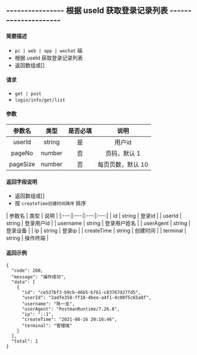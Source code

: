 
## ---------------- 根据 useId 获取登录记录列表 ---------------------

#### 简要描述

- `pc | web | app | wechat` 端
- 根据 useId 获取登录记录列表
- 返回数组或[]

#### 请求

- `get | post` 
- `login/info/get/list`

#### 参数

| 参数名 | 类型 | 是否必填 | 说明 |
|:---:|:---:|:---:|:---:|
| userId | string | 是 | 用户id |
| pageNo | number | 否 | 页码，默认 1 |
| pageSize | number | 否 | 每页页数，默认 10 |


#### 返回字段说明

- 返回数组或[]
- 按 `createTime创建时间降序` 排序

| 参数名 | 类型 | 说明 |
|:---:|:---:|:---:|:---:|
| id | string | 登录id |
| userId | string | 登录用户id |
| username | string | 登录用户姓名 |
| userAgent | string | 登录设备 |
| ip | string | 登录ip |
| createTime | string | 创建时间 |
| terminal | string | 操作终端 |


#### 返回示例

```
{
  "code": 200,
  "message": "操作成功",
  "data": [
    {
      "id": "ce537bf3-b9cb-46b5-b761-c83767d27fd5",
      "userId": "2adfe358-ff18-4bee-a4f1-4c00f5c65a8f",
      "username": "陈一支",
      "userAgent": "PostmanRuntime/7.26.8",
      "ip": "::1",
      "createTime": "2021-08-16 20:16:46",
      "terminal": "管理端"
    }
  ],
  "total": 1
}
```